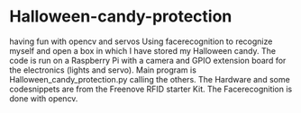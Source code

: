 # Halloween-candy-protection
having fun with opencv and servos
Using facerecognition to recognize myself and open a box in which I have stored my Halloween candy. The code is run on a Raspberry Pi with a camera and GPIO extension board for the electronics (lights and servo).
Main program is Halloween_candy_protection.py calling the others.
The Hardware and some codesnippets are from the Freenove RFID starter Kit.
The Facerecognition is done with opencv.
